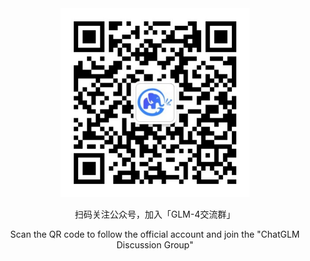 <div align="center">
<img src=wechat.jpg width="60%"/>

<p> 扫码关注公众号，加入「GLM-4交流群」 </p>
<p> Scan the QR code to follow the official account and join the "ChatGLM Discussion Group" </p>
</div>

